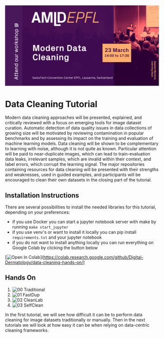 ![Data Cleaning Tile](https://github.com/Digital-Dermatology/data-cleaning-tutorial/blob/main/images/data-cleaning-tile.png)

# Data Cleaning Tutorial

Modern data cleaning approaches will be presented, explained, and critically reviewed with a focus on emerging tools for image dataset curation.
Automatic detection of data quality issues in data collections of growing size will be motivated by reviewing contamination in popular benchmarks and by assessing its impact on the training and evaluation of machine learning models.
Data cleaning will be shown to be complementary to learning with noise, although it is not quite as known.
Particular attention will be paid to near-duplicate images, which can lead to train-evaluation data leaks, irrelevant samples, which are invalid within their context, and label errors, which corrupt the learning signal.
The major repositories containing resources for data cleaning will be presented with their strengths and weaknesses, used in guided examples, and participants will be encouraged to clean their own datasets in the closing part of the tutorial.

## Installation Instructions

There are several possibilities to install the needed libraries for this tutorial, depending on your preferences:
- if you use Docker you can start a jupyter notebook server with make by running `make start_jupyter`
- if you use venv's or want to install it locally you can pip install `requirements.txt` and your jupyter notebook
- if you do not want to install anything locally you can run everything on Google Colab by clicking the button below

[![Open In Colab](https://colab.research.google.com/assets/colab-badge.svg)](https://colab.research.google.com/github/Digital-Dermatology/data-cleaning-hands-on/]

## Hands On

1. ![00 Traditional](notebooks/00_Traditional_Cleaning.ipynb)
1. ![01 FastDup](notebooks/01_FastDup.ipynb)
1. ![02 CleanLab](notebooks/02_CleanLab.ipynb)
1. ![03 SelfClean](notebooks/03_SelfClean.ipynb)

In the first tutorial, we will see how difficult it can be to perform data cleaning for image datasets traditionally or manually.
Then in the next tutorials we will look at how easy it can be when relying on data-centric cleaning frameworks.
